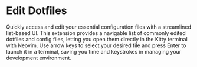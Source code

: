 # Edit Dotfiles

Quickly access and edit your essential configuration files with a streamlined list-based UI. This extension provides a navigable list of commonly edited dotfiles and config files, letting you open them directly in the Kitty terminal with Neovim. Use arrow keys to select your desired file and press Enter to launch it in a terminal, saving you time and keystrokes in managing your development environment.